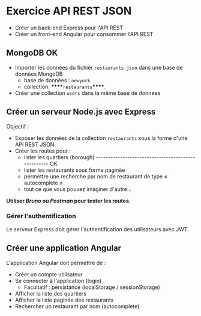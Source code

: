 # Exercice API REST JSON

- Créer un back-end Express pour l'API REST
- Créer un front-end Angular pour consommer l'API REST

## MongoDB OK

- Importer les données du fichier `restaurants.json` dans une base de données MongoDB
  - base de données : `newyork`
  - collection: **\*\*\*\***`restaurants`**\*\*\*\***.
- Créer une collection `users` dans la même base de données

## Créer un serveur Node.js avec Express 

Objectif :

- Exposer les données de la collection `restaurants` sous la forme d'une API REST JSON
- Créer les routes pour :
  - lister les quartiers (borough) --------------------------------------------------- OK
  - lister les restaurants sous forme paginée
  - permettre une recherche par nom de restaurant de type « autocomplete »
  - tout ce que vous pouvez imaginer d'autre...

**Utiliser _Bruno_ ou _Postman_ pour tester les routes.**

### Gérer l'authentification

Le serveur Express doit gérer l'authentification des utilisateurs avec JWT.

## Créer une application Angular

L'application Angular doit permettre de :

- Créer un compte utilisateur
- Se connecter à l'application (login)
  - Facultatif : persistance (localStorage / sessionStorage)
- Afficher la liste des quartiers
- Afficher la liste paginée des restaurants
- Rechercher un restaurant par nom (autocomplete)
